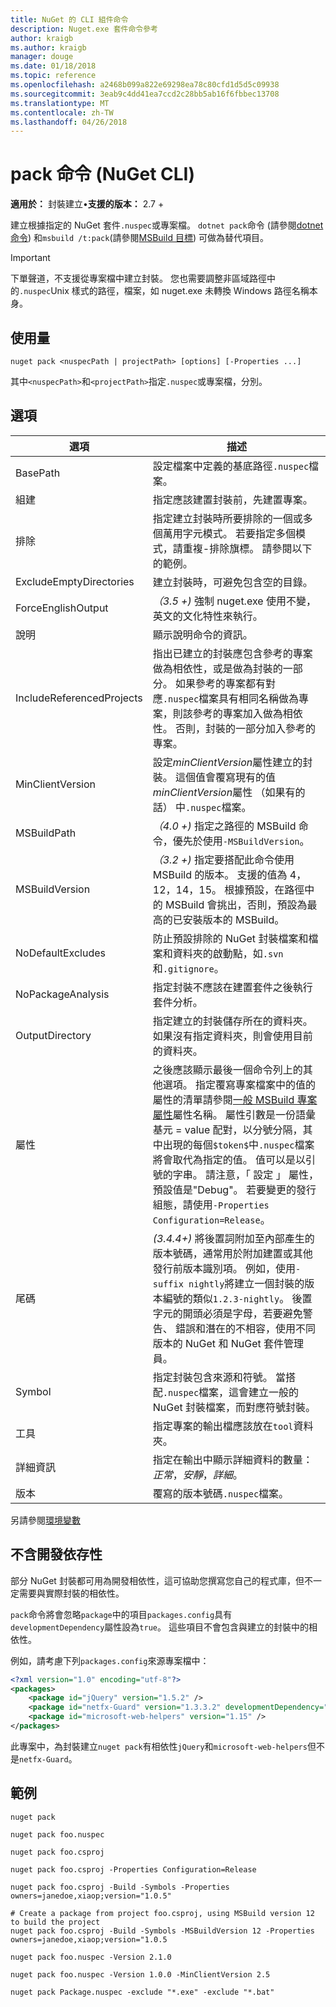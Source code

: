 ```yaml
---
title: NuGet 的 CLI 組件命令
description: Nuget.exe 套件命令參考
author: kraigb
ms.author: kraigb
manager: douge
ms.date: 01/18/2018
ms.topic: reference
ms.openlocfilehash: a2468b099a822e69298ea78c80cfd1d5d5c09938
ms.sourcegitcommit: 3eab9c4dd41ea7ccd2c28bb5ab16f6fbbec13708
ms.translationtype: MT
ms.contentlocale: zh-TW
ms.lasthandoff: 04/26/2018
---
```

# <a name="pack-command-nuget-cli"></a>pack 命令 (NuGet CLI)

**適用於：** 封裝建立&bullet;**支援的版本：** 2.7 +

建立根據指定的 NuGet 套件`.nuspec`或專案檔。 `dotnet pack`命令 (請參閱[dotnet 命令](dotnet-Commands.md)) 和`msbuild /t:pack`(請參閱[MSBuild 目標](../reference/msbuild-targets.md)) 可做為替代項目。

> [!Important]
> 下單聲道，不支援從專案檔中建立封裝。 您也需要調整非區域路徑中的`.nuspec`Unix 樣式的路徑，檔案，如 nuget.exe 未轉換 Windows 路徑名稱本身。

## <a name="usage"></a>使用量

```cli
nuget pack <nuspecPath | projectPath> [options] [-Properties ...]
```

其中`<nuspecPath>`和`<projectPath>`指定`.nuspec`或專案檔，分別。

## <a name="options"></a>選項

| 選項 | 描述 |
| --- | --- |
| BasePath | 設定檔案中定義的基底路徑`.nuspec`檔案。 |
| 組建 | 指定應該建置封裝前，先建置專案。 |
| 排除 | 指定建立封裝時所要排除的一個或多個萬用字元模式。 若要指定多個模式，請重複-排除旗標。 請參閱以下的範例。 |
| ExcludeEmptyDirectories | 建立封裝時，可避免包含空的目錄。 |
| ForceEnglishOutput | *（3.5 +)* 強制 nuget.exe 使用不變，英文的文化特性來執行。 |
| 說明 | 顯示說明命令的資訊。 |
| IncludeReferencedProjects | 指出已建立的封裝應包含參考的專案做為相依性，或是做為封裝的一部分。 如果參考的專案都有對應`.nuspec`檔案具有相同名稱做為專案，則該參考的專案加入做為相依性。 否則，封裝的一部分加入參考的專案。 |
| MinClientVersion | 設定*minClientVersion*屬性建立的封裝。 這個值會覆寫現有的值*minClientVersion*屬性 （如果有的話） 中`.nuspec`檔案。 |
| MSBuildPath | *（4.0 +)* 指定之路徑的 MSBuild 命令，優先於使用`-MSBuildVersion`。 |
| MSBuildVersion | *（3.2 +)* 指定要搭配此命令使用 MSBuild 的版本。 支援的值為 4，12，14，15。 根據預設，在路徑中的 MSBuild 會挑出，否則，預設為最高的已安裝版本的 MSBuild。 |
| NoDefaultExcludes | 防止預設排除的 NuGet 封裝檔案和檔案和資料夾的啟動點，如`.svn`和`.gitignore`。 |
| NoPackageAnalysis | 指定封裝不應該在建置套件之後執行套件分析。 |
| OutputDirectory | 指定建立的封裝儲存所在的資料夾。 如果沒有指定資料夾，則會使用目前的資料夾。 |
| 屬性 | 之後應該顯示最後一個命令列上的其他選項。 指定覆寫專案檔案中的值的屬性的清單請參閱[一般 MSBuild 專案屬性](/visualstudio/msbuild/common-msbuild-project-properties)屬性名稱。 屬性引數是一份語彙基元 = value 配對，以分號分隔，其中出現的每個`$token$`中`.nuspec`檔案將會取代為指定的值。 值可以是以引號的字串。 請注意，「 設定 」 屬性，預設值是"Debug"。 若要變更的發行組態，請使用`-Properties Configuration=Release`。 |
| 尾碼 | *(3.4.4+)* 將後置詞附加至內部產生的版本號碼，通常用於附加建置或其他發行前版本識別項。 例如，使用`-suffix nightly`將建立一個封裝的版本編號的類似`1.2.3-nightly`。 後置字元的開頭必須是字母，若要避免警告、 錯誤和潛在的不相容，使用不同版本的 NuGet 和 NuGet 套件管理員。 |
| Symbol | 指定封裝包含來源和符號。 當搭配`.nuspec`檔案，這會建立一般的 NuGet 封裝檔案，而對應符號封裝。 |
| 工具 | 指定專案的輸出檔應該放在`tool`資料夾。 |
| 詳細資訊 | 指定在輸出中顯示詳細資料的數量：*正常*，*安靜*，*詳細*。 |
| 版本 | 覆寫的版本號碼`.nuspec`檔案。 |

另請參閱[環境變數](cli-ref-environment-variables.md)

## <a name="excluding-development-dependencies"></a>不含開發依存性

部分 NuGet 封裝都可用為開發相依性，這可協助您撰寫您自己的程式庫，但不一定需要與實際封裝的相依性。

`pack`命令將會忽略`package`中的項目`packages.config`具有`developmentDependency`屬性設為`true`。 這些項目不會包含與建立的封裝中的相依性。

例如，請考慮下列`packages.config`來源專案檔中：

```xml
<?xml version="1.0" encoding="utf-8"?>
<packages>
    <package id="jQuery" version="1.5.2" />
    <package id="netfx-Guard" version="1.3.3.2" developmentDependency="true" />
    <package id="microsoft-web-helpers" version="1.15" />
</packages>
```

此專案中，為封裝建立`nuget pack`有相依性`jQuery`和`microsoft-web-helpers`但不是`netfx-Guard`。

## <a name="examples"></a>範例

```cli
nuget pack

nuget pack foo.nuspec

nuget pack foo.csproj

nuget pack foo.csproj -Properties Configuration=Release

nuget pack foo.csproj -Build -Symbols -Properties owners=janedoe,xiaop;version="1.0.5"

# Create a package from project foo.csproj, using MSBuild version 12 to build the project
nuget pack foo.csproj -Build -Symbols -MSBuildVersion 12 -Properties owners=janedoe,xiaop;version="1.0.5

nuget pack foo.nuspec -Version 2.1.0

nuget pack foo.nuspec -Version 1.0.0 -MinClientVersion 2.5

nuget pack Package.nuspec -exclude "*.exe" -exclude "*.bat"
```
